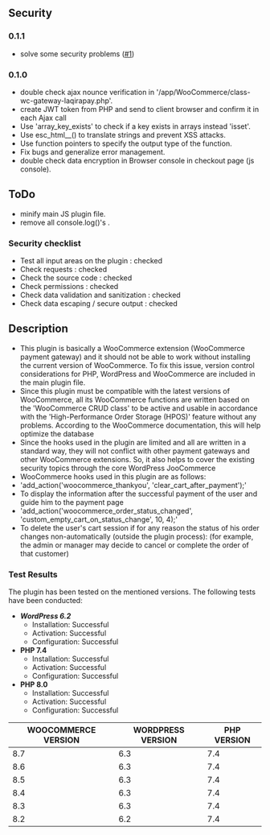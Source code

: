## Security

### 0.1.1
- solve some security problems ([#1](https://github.com/LaqiraProtocol/laqirapay-wordpress-plugin-production/issues/1))

### 0.1.0
- double check ajax nounce verification in '/app/WooCommerce/class-wc-gateway-laqirapay.php'.
- create JWT token from PHP and send to client browser and confirm it in each Ajax call
- Use 'array_key_exists' to check if a key exists in arrays instead 'isset'.
- Use esc_html__() to translate strings and prevent XSS attacks.
- Use function pointers to specify the output type of the function.
- Fix bugs and generalize error management.
- double check data encryption in Browser console in checkout page (js console).


## ToDo
- minify main JS plugin file.
- remove all console.log()'s .

### Security checklist

- Test all input areas on the plugin : checked
- Check requests : checked 
- Check the source code : checked
- Check permissions : checked
- Check data validation and sanitization : checked
- Check data escaping / secure output : checked


## Description

- This plugin is basically a WooCommerce extension (WooCommerce payment gateway) and it should not be able to work without installing the current version of WooCommerce. To fix this issue, version control considerations for PHP, WordPress and WooCommerce are included in the main plugin file.
- Since this plugin must be compatible with the latest versions of WooCommerce, all its WooCommerce functions are written based on the 'WooCommerce CRUD class' to be active and usable in accordance with the 'High-Performance Order Storage (HPOS)' feature without any problems. According to the WooCommerce documentation, this will help optimize the database
- Since the hooks used in the plugin are limited and all are written in a standard way, they will not conflict with other payment gateways and other WooCommerce extensions. So, it also helps to cover the existing security topics through the core WordPress JooCommerce
- WooCommerce hooks used in this plugin are as follows:
 - 'add_action('woocommerce_thankyou', 'clear_cart_after_payment');'
  - To display the information after the successful payment of the user and guide him to the payment page
 - 'add_action('woocommerce_order_status_changed', 'custom_empty_cart_on_status_change', 10, 4);'
  - To delete the user's cart session if for any reason the status of his order changes non-automatically (outside the plugin process): (for example, the admin or manager may decide to cancel or complete the order of that customer)


### Test Results
The plugin has been tested on the mentioned versions. The following tests have been conducted:

- ***WordPress 6.2***
  - Installation: Successful
  - Activation: Successful
  - Configuration: Successful
- **PHP 7.4**
  - Installation: Successful
  - Activation: Successful
  - Configuration: Successful
- **PHP 8.0**
  - Installation: Successful
  - Activation: Successful
  - Configuration: Successful

<table>
  <thead>
    <tr>
      <th>WOOCOMMERCE VERSION</th>
      <th>WORDPRESS VERSION</th>
      <th>PHP VERSION</th>
    </tr>
  </thead>
  <tbody>
    <tr>
      <td>8.7</td>
      <td>6.3</td>
      <td>7.4</td>
    </tr>
    <tr>
      <td>8.6</td>
      <td>6.3</td>
      <td>7.4</td>
    </tr>
    <tr>
      <td>8.5</td>
      <td>6.3</td>
      <td>7.4</td>
    </tr>
    <tr>
      <td>8.4</td>
      <td>6.3</td>
      <td>7.4</td>
    </tr>
    <tr>
      <td>8.3</td>
      <td>6.3</td>
      <td>7.4</td>
    </tr>
    <tr>
      <td>8.2</td>
      <td>6.2</td>
      <td>7.4</td>
    </tr>
  </tbody>
</table>


